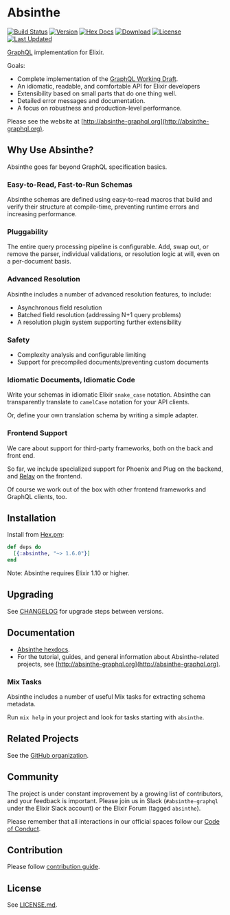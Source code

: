 # Absinthe

[![Build Status](https://github.com/absinthe-graphql/absinthe/workflows/CI/badge.svg)](https://github.com/absinthe-graphql/absinthe/actions?query=workflow%3ACI)
[![Version](https://img.shields.io/hexpm/v/absinthe.svg)](https://hex.pm/packages/absinthe)
[![Hex Docs](https://img.shields.io/badge/hex-docs-lightgreen.svg)](https://hexdocs.pm/absinthe/)
[![Download](https://img.shields.io/hexpm/dt/absinthe.svg)](https://hex.pm/packages/absinthe)
[![License](https://img.shields.io/badge/License-MIT-blue.svg)](https://opensource.org/licenses/MIT)
[![Last Updated](https://img.shields.io/github/last-commit/absinthe-graphql/absinthe.svg)](https://github.com/absinthe-graphql/absinthe/commits/master)

[GraphQL](https://facebook.github.io/graphql/) implementation for Elixir.

Goals:

- Complete implementation of the [GraphQL Working Draft](https://spec.graphql.org/draft/).
- An idiomatic, readable, and comfortable API for Elixir developers
- Extensibility based on small parts that do one thing well.
- Detailed error messages and documentation.
- A focus on robustness and production-level performance.

Please see the website at [http://absinthe-graphql.org](http://absinthe-graphql.org).

## Why Use Absinthe?

Absinthe goes far beyond GraphQL specification basics.

### Easy-to-Read, Fast-to-Run Schemas

Absinthe schemas are defined using easy-to-read macros that build and verify
their structure at compile-time, preventing runtime errors and increasing
performance.

### Pluggability

The entire query processing pipeline is configurable. Add, swap out, or remove
the parser, individual validations, or resolution logic at will, even on a
per-document basis.

### Advanced Resolution

Absinthe includes a number of advanced resolution features, to include:

- Asynchronous field resolution
- Batched field resolution (addressing N+1 query problems)
- A resolution plugin system supporting further extensibility

### Safety

- Complexity analysis and configurable limiting
- Support for precompiled documents/preventing custom documents

### Idiomatic Documents, Idiomatic Code

Write your schemas in idiomatic Elixir `snake_case` notation. Absinthe can
transparently translate to `camelCase` notation for your API clients.

Or, define your own translation schema by writing a simple adapter.

### Frontend Support

We care about support for third-party frameworks, both on the back and
front end.

So far, we include specialized support for Phoenix and Plug on the backend,
and [Relay](https://facebook.github.io/relay/) on the frontend.

Of course we work out of the box with other frontend frameworks and GraphQL
clients, too.

## Installation

Install from [Hex.pm](https://hex.pm/packages/absinthe):

```elixir
def deps do
  [{:absinthe, "~> 1.6.0"}]
end
```

Note: Absinthe requires Elixir 1.10 or higher.

## Upgrading

See [CHANGELOG](./CHANGELOG.md) for upgrade steps between versions.

## Documentation

- [Absinthe hexdocs](https://hexdocs.pm/absinthe).
- For the tutorial, guides, and general information about Absinthe-related
  projects, see [http://absinthe-graphql.org](http://absinthe-graphql.org).

### Mix Tasks

Absinthe includes a number of useful Mix tasks for extracting schema metadata.

Run `mix help` in your project and look for tasks starting with `absinthe`.

## Related Projects

See the [GitHub organization](https://github.com/absinthe-graphql).

## Community

The project is under constant improvement by a growing list of
contributors, and your feedback is important. Please join us in Slack
(`#absinthe-graphql` under the Elixir Slack account) or the Elixir Forum
(tagged `absinthe`).

Please remember that all interactions in our official spaces follow
our [Code of Conduct](./CODE_OF_CONDUCT.md).

## Contribution

Please follow [contribution guide](./CONTRIBUTING.md).

## License

See [LICENSE.md](./LICENSE.md).
